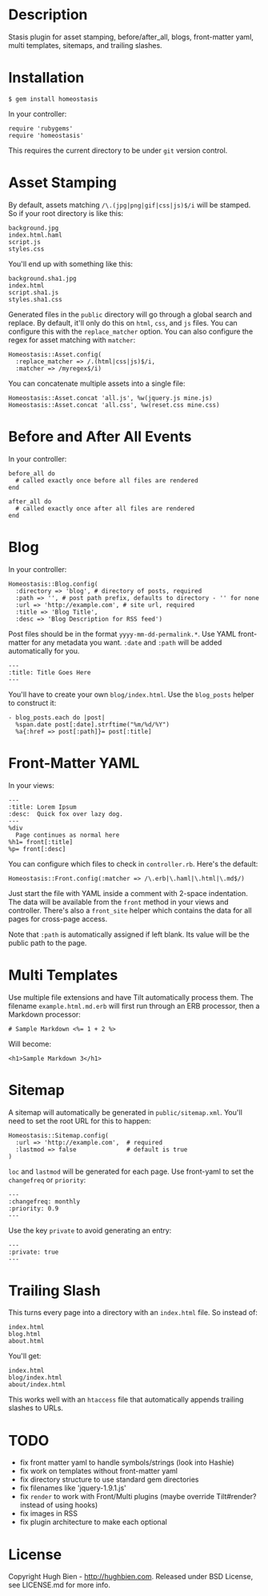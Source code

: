 Description
===========

Stasis plugin for asset stamping, before/after_all, blogs, front-matter yaml,
multi templates, sitemaps, and trailing slashes.

Installation
============

    $ gem install homeostasis

In your controller:

    require 'rubygems'
    require 'homeostasis'

This requires the current directory to be under `git` version control.

Asset Stamping
==============

By default, assets matching `/\.(jpg|png|gif|css|js)$/i` will be stamped.
So if your root directory is like this:

    background.jpg
    index.html.haml
    script.js
    styles.css

You'll end up with something like this:

    background.sha1.jpg
    index.html
    script.sha1.js
    styles.sha1.css

Generated files in the `public` directory will go through a global search and
replace.  By default, it'll only do this on `html`, `css`, and `js` files.
You can configure this with the `replace_matcher` option.  You can also
configure the regex for asset matching with `matcher`:

    Homeostasis::Asset.config(
      :replace_matcher => /.(html|css|js)$/i,
      :matcher => /myregex$/i)

You can concatenate multiple assets into a single file:

    Homeostasis::Asset.concat 'all.js', %w(jquery.js mine.js)
    Homeostasis::Asset.concat 'all.css', %w(reset.css mine.css)

Before and After All Events
===========================

In your controller:

    before_all do
      # called exactly once before all files are rendered
    end

    after_all do
      # called exactly once after all files are rendered
    end

Blog
====

In your controller:

    Homeostasis::Blog.config(
      :directory => 'blog', # directory of posts, required
      :path => '', # post path prefix, defaults to directory - '' for none
      :url => 'http://example.com', # site url, required
      :title => 'Blog Title',
      :desc => 'Blog Description for RSS feed')

Post files should be in the format `yyyy-mm-dd-permalink.*`.  Use YAML
front-matter for any metadata you want.  `:date` and `:path` will be added
automatically for you.

    ---
    :title: Title Goes Here
    ---

You'll have to create your own `blog/index.html`.  Use the `blog_posts` helper
to construct it:

    - blog_posts.each do |post|
      %span.date post[:date].strftime("%m/%d/%Y")
      %a{:href => post[:path]}= post[:title]

Front-Matter YAML
=================

In your views:

    ---
    :title: Lorem Ipsum
    :desc:  Quick fox over lazy dog.
    ---
    %div
      Page continues as normal here
    %h1= front[:title]
    %p= front[:desc]

You can configure which files to check in `controller.rb`.  Here's the default:

    Homeostasis::Front.config(:matcher => /\.erb|\.haml|\.html|\.md$/)

Just start the file with YAML inside a comment with 2-space indentation.  The
data will be available from the `front` method in your views and controller.
There's also a `front_site` helper which contains the data for all pages for
cross-page access.

Note that `:path` is automatically assigned if left blank.  Its value will be
the public path to the page.

Multi Templates
===============

Use multiple file extensions and have Tilt automatically process them.  The
filename `example.html.md.erb` will first run through an ERB processor, then
a Markdown processor:

    # Sample Markdown <%= 1 + 2 %>

Will become:

    <h1>Sample Markdown 3</h1>

Sitemap
=======

A sitemap will automatically be generated in `public/sitemap.xml`.  You'll need
to set the root URL for this to happen:

    Homeostasis::Sitemap.config(
      :url => 'http://example.com',  # required
      :lastmod => false              # default is true
    )

`loc` and `lastmod` will be generated for each page.  Use front-yaml to set the
`changefreq` or `priority`:

    ---
    :changefreq: monthly
    :priority: 0.9
    ---

Use the key `private` to avoid generating an entry:

    ---
    :private: true
    ---

Trailing Slash
==============

This turns every page into a directory with an `index.html` file.  So instead
of:

    index.html
    blog.html
    about.html

You'll get:

    index.html
    blog/index.html
    about/index.html

This works well with an `htaccess` file that automatically appends trailing
slashes to URLs.

TODO
====

* fix front matter yaml to handle symbols/strings (look into Hashie)
* fix work on templates without front-matter yaml
* fix directory structure to use standard gem directories
* fix filenames like 'jquery-1.9.1.js'
* fix `render` to work with Front/Multi plugins (maybe override Tilt#render? instead of using hooks)
* fix images in RSS
* fix plugin architecture to make each optional

License
=======

Copyright Hugh Bien - http://hughbien.com.
Released under BSD License, see LICENSE.md for more info.
